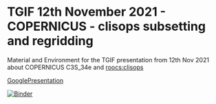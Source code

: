 # TGIF 12th November 2021 - COPERNICUS - clisops subsetting and regridding

Material and Environment for the TGIF presentation from 12th Nov 2021 about COPERNICUS C3S_34e and [roocs:clisops](https://github.com/roocs/clisops) 

[GooglePresentation](https://docs.google.com/presentation/d/1L19fWSeeTdiswXG9IncqaWoKy59IXD7a5x-FYBfvmpQ/edit?usp=sharing)

[![Binder](https://mybinder.org/badge_logo.svg)](https://notebooks.gesis.org/binder/v2/gh/sol1105/tgif_copernicus_clisops_21-11-12/HEAD?filepath=notebooks)


